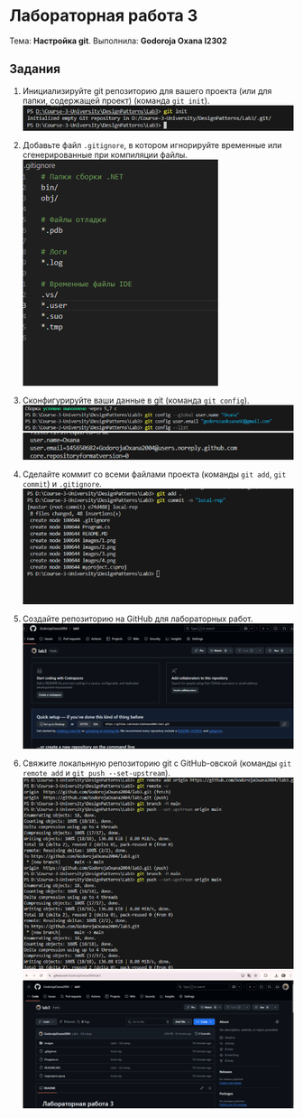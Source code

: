 # Лабораторная работа 3

Тема: **Настройка git**.
Выполнила: **Godoroja Oxana I2302**



## Задания

1. Инициализируйте git репозиторию для вашего проекта (или для папки, содержащей проект) (команда `git init`).
![image](images/4.png)
2. Добавьте файл `.gitignore`, в котором игнорируйте временные или сгенерированные при компиляции файлы.
![image](images/3.png)

1. Сконфигурируйте ваши данные в git (команда `git config`).
![image](images/1.png)
![image](images/2.png)
1. Сделайте коммит со всеми файлами проекта (команды `git add`, `git commit`) и `.gitignore`.
![image](images/5.png)
2. Создайте репозиторию на GitHub для лабораторных работ.
![image](images/8.png)
3. Свяжите локальнную репозиторию git с GitHub-овской (команды `git remote add` и `git push --set-upstream`).
![image](images/7.png)
![image](images/9.png)
 
